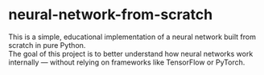 # neural-network-from-scratch
This is a simple, educational implementation of a neural network built from scratch in pure Python.  
The goal of this project is to better understand how neural networks work internally — without relying on frameworks like TensorFlow or PyTorch.